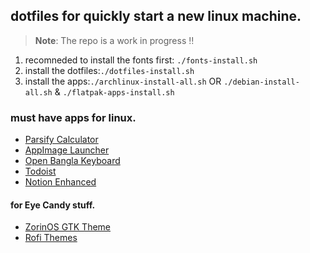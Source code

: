 ## dotfiles for quickly start a new linux machine.

> **Note**: The repo is a work in progress ‼️

1. recomneded to install the fonts first: `./fonts-install.sh` 
2. install the dotfiles:`./dotfiles-install.sh`
3. install the apps:`./archlinux-install-all.sh` OR `./debian-install-all.sh` & `./flatpak-apps-install.sh`

### must have apps for linux.
- [Parsify Calculator](https://github.com/parsify-dev/desktop)  
- [AppImage Launcher](https://github.com/TheAssassin/AppImageLauncher/releases)
- [Open Bangla Keyboard](https://github.com/OpenBangla/OpenBangla-Keyboard)
- [Todoist](https://todoist.com/help/articles/how-to-install-todoist-on-linux#:~:text=version%20using%20AppImage-,Download,.,-Move%20it%20to)
- [Notion Enhanced](https://notion-enhancer.github.io/getting-started/installation#:~:text=x86_64%20build%20(enhanced)%3A%20.AppImage%2C%20.zip)

#### for Eye Candy stuff.

- [ZorinOS GTK Theme](https://github.com/ZorinOS/zorin-desktop-themes) 
- [Rofi Themes](https://github.com/adi1090x/rofi)